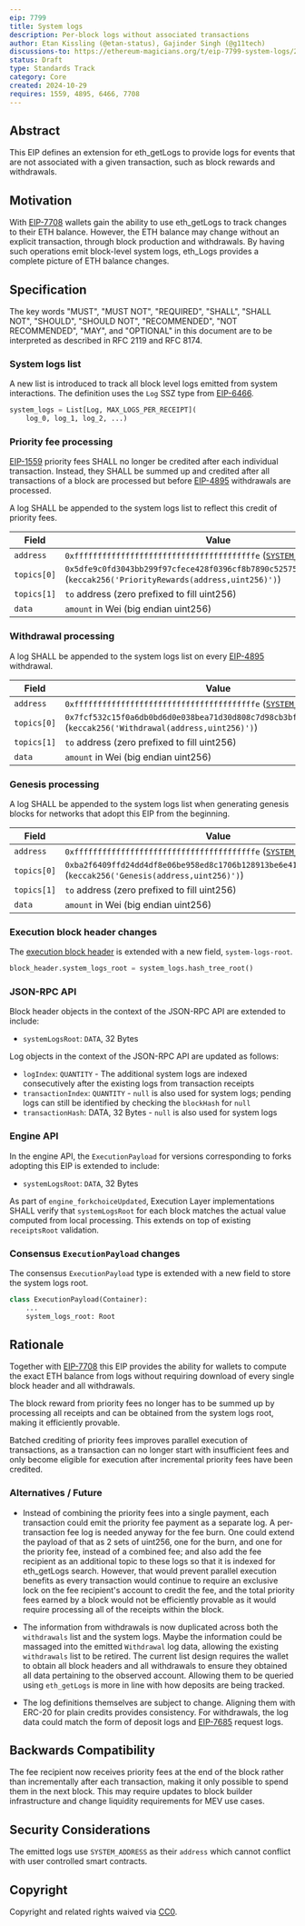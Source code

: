 ```yaml
---
eip: 7799
title: System logs
description: Per-block logs without associated transactions
author: Etan Kissling (@etan-status), Gajinder Singh (@g11tech)
discussions-to: https://ethereum-magicians.org/t/eip-7799-system-logs/21497
status: Draft
type: Standards Track
category: Core
created: 2024-10-29
requires: 1559, 4895, 6466, 7708
---
```


## Abstract

This EIP defines an extension for eth_getLogs to provide logs for events that are not associated with a given transaction, such as block rewards and withdrawals.

## Motivation

With [EIP-7708](./eip-7708.md) wallets gain the ability to use eth_getLogs to track changes to their ETH balance. However, the ETH balance may change without an explicit transaction, through block production and withdrawals. By having such operations emit block-level system logs, eth_Logs provides a complete picture of ETH balance changes.

## Specification

The key words "MUST", "MUST NOT", "REQUIRED", "SHALL", "SHALL NOT", "SHOULD", "SHOULD NOT", "RECOMMENDED", "NOT RECOMMENDED", "MAY", and "OPTIONAL" in this document are to be interpreted as described in RFC 2119 and RFC 8174.

### System logs list

A new list is introduced to track all block level logs emitted from system interactions. The definition uses the `Log` SSZ type from [EIP-6466](./eip-6466.md).

```python
system_logs = List[Log, MAX_LOGS_PER_RECEIPT](
    log_0, log_1, log_2, ...)
```

### Priority fee processing

[EIP-1559](./eip-1559.md) priority fees SHALL no longer be credited after each individual transaction. Instead, they SHALL be summed up and credited after all transactions of a block are processed but before [EIP-4895](./eip-4895.md) withdrawals are processed.

A log SHALL be appended to the system logs list to reflect this credit of priority fees.

| Field | Value |
| - | - |
| `address` | `0xfffffffffffffffffffffffffffffffffffffffe` ([`SYSTEM_ADDRESS`](./eip-4788.md)) |
| `topics[0]` | `0x5dfe9c0fd3043bb299f97cfece428f0396cf8b7890c525756e4ea5c0ff7d61b2` (`keccak256('PriorityRewards(address,uint256)')`) |
| `topics[1]` | `to` address (zero prefixed to fill uint256) |
| `data` | `amount` in Wei (big endian uint256) |

### Withdrawal processing

A log SHALL be appended to the system logs list on every [EIP-4895](./eip-4895.md) withdrawal.

| Field | Value |
| - | - |
| `address` | `0xfffffffffffffffffffffffffffffffffffffffe` ([`SYSTEM_ADDRESS`](./eip-4788.md)) |
| `topics[0]` | `0x7fcf532c15f0a6db0bd6d0e038bea71d30d808c7d98cb3bf7268a95bf5081b65` (`keccak256('Withdrawal(address,uint256)')`) |
| `topics[1]` | `to` address (zero prefixed to fill uint256) |
| `data` | `amount` in Wei (big endian uint256) |

### Genesis processing

A log SHALL be appended to the system logs list when generating genesis blocks for networks that adopt this EIP from the beginning.

| Field | Value |
| - | - |
| `address` | `0xfffffffffffffffffffffffffffffffffffffffe` ([`SYSTEM_ADDRESS`](./eip-4788.md)) |
| `topics[0]` | `0xba2f6409ffd24dd4df8e06be958ed8c1706b128913be6e417989c74969b0b55a` (`keccak256('Genesis(address,uint256)')`) |
| `topics[1]` | `to` address (zero prefixed to fill uint256) |
| `data` | `amount` in Wei (big endian uint256) |

### Execution block header changes

The [execution block header](https://github.com/ethereum/devp2p/blob/6b259a7003b4bfb18365ba690f4b00ba8a26393b/caps/eth.md#block-encoding-and-validity) is extended with a new field, `system-logs-root`.

```python
block_header.system_logs_root = system_logs.hash_tree_root()
```

### JSON-RPC API

Block header objects in the context of the JSON-RPC API are extended to include:

- `systemLogsRoot`: `DATA`, 32 Bytes

Log objects in the context of the JSON-RPC API are updated as follows:

- `logIndex`: `QUANTITY` - The additional system logs are indexed consecutively after the existing logs from transaction receipts
- `transactionIndex`: `QUANTITY` - `null` is also used for system logs; pending logs can still be identified by checking the `blockHash` for `null`
- `transactionHash`: DATA, 32 Bytes - `null` is also used for system logs

### Engine API

In the engine API, the `ExecutionPayload` for versions corresponding to forks adopting this EIP is extended to include:

- `systemLogsRoot`: `DATA`, 32 Bytes

As part of `engine_forkchoiceUpdated`, Execution Layer implementations SHALL verify that `systemLogsRoot` for each block matches the actual value computed from local processing. This extends on top of existing `receiptsRoot` validation.

### Consensus `ExecutionPayload` changes

The consensus `ExecutionPayload` type is extended with a new field to store the system logs root.

```python
class ExecutionPayload(Container):
    ...
    system_logs_root: Root
```

## Rationale

Together with [EIP-7708](./eip-7708.md) this EIP provides the ability for wallets to compute the exact ETH balance from logs without requiring download of every single block header and all withdrawals.

The block reward from priority fees no longer has to be summed up by processing all receipts and can be obtained from the system logs root, making it efficiently provable.

Batched crediting of priority fees improves parallel execution of transactions, as a transaction can no longer start with insufficient fees and only become eligible for execution after incremental priority fees have been credited.

### Alternatives / Future

- Instead of combining the priority fees into a single payment, each transaction could emit the priority fee payment as a separate log. A per-transaction fee log is needed anyway for the fee burn. One could extend the payload of that as 2 sets of uint256, one for the burn, and one for the priority fee, instead of a combined fee; and also add the fee recipient as an additional topic to these logs so that it is indexed for eth_getLogs search. However, that would prevent parallel execution benefits as every transaction would continue to require an exclusive lock on the fee recipient's account to credit the fee, and the total priority fees earned by a block would not be efficiently provable as it would require processing all of the receipts within the block.

- The information from withdrawals is now duplicated across both the `withdrawals` list and the system logs. Maybe the information could be massaged into the emitted `Withdrawal` log data, allowing the existing `withdrawals` list to be retired. The current list design requires the wallet to obtain all block headers and all withdrawals to ensure they obtained all data pertaining to the observed account. Allowing them to be queried using `eth_getLogs` is more in line with how deposits are being tracked.

- The log definitions themselves are subject to change. Aligning them with ERC-20 for plain credits provides consistency. For withdrawals, the log data could match the form of deposit logs and [EIP-7685](./eip-7685.md) request logs.

## Backwards Compatibility

The fee recipient now receives priority fees at the end of the block rather than incrementally after each transaction, making it only possible to spend them in the next block. This may require updates to block builder infrastructure and change liquidity requirements for MEV use cases.

## Security Considerations

The emitted logs use `SYSTEM_ADDRESS` as their `address` which cannot conflict with user controlled smart contracts.

## Copyright

Copyright and related rights waived via [CC0](../LICENSE.md).
